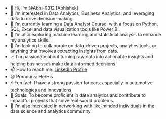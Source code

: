 - 👋 Hi, I’m @Abhi-0312 [Abhishek]
- 👀 I’m interested in Data Analytics, Business Analytics, and leveraging data to drive decision-making.
- 🌱 I’m currently learning a Data Analyst Course, with a focus on Python, SQL, Excel and data visualization tools like  Power BI.
- 💼 I’m also exploring machine learning and statistical analysis to enhance my analytics skills.
- 💞️ I’m looking to collaborate on data-driven projects, analytics tools, or anything that involves extracting insights from data.
- 📈 I’m passionate about turning raw data into actionable insights and helping businesses make data-informed decisions.
- 📫 How to reach me: [LinkedIn Profile](https://tinyurl.com/3trvk3fx)
- 😄 Pronouns: He/His
- ⚡ Fun fact: I have a strong passion for cars, especially in automotive technologies and innovations.
- 🎯 Goals: To become proficient in data analytics and contribute to impactful projects that solve real-world problems.
- 🚀 I’m also interested in networking with like-minded individuals in the data science and analytics community.
